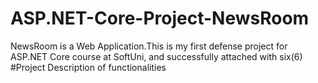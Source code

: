 # ASP.NET-Core-Project-NewsRoom
NewsRoom is a Web Application.This is my first defense project for ASP.NET Core course at SoftUni, and successfully attached with six(6)
#Project Description of functionalities


